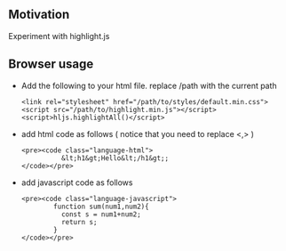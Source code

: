 <h2>Motivation</h2>
Experiment with highlight.js

<h2>Browser usage</h2>
<ul>
<li>
Add the following to your html file. replace /path with the current path

```
<link rel="stylesheet" href="/path/to/styles/default.min.css">
<script src="/path/to/highlight.min.js"></script>
<script>hljs.highlightAll()</script>
````

</li>
<li>add html code as follows ( notice that you need to replace <,> )

```
<pre><code class="language-html">
          &lt;h1&gt;Hello&lt;/h1&gt;;
</code></pre>
````

</li>


<li>add javascript code as follows 

```
<pre><code class="language-javascript">
        function sum(num1,num2){
          const s = num1+num2; 
          return s;
        }
</code></pre>
````

</li>

</ul>
